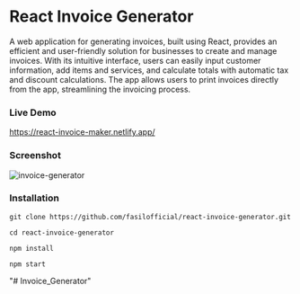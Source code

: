 # React Invoice Generator

A web application for generating invoices, built using React, provides an efficient and user-friendly solution for businesses to create and manage invoices. With its intuitive interface, users can easily input customer information, add items and services, and calculate totals with automatic tax and discount calculations. The app allows users to print invoices directly from the app, streamlining the invoicing process.

### Live Demo
https://react-invoice-maker.netlify.app/

### Screenshot
<img src="https://i.ibb.co/3R5JQnv/invoice-generator.png" alt="invoice-generator" border="0">

### Installation

```
git clone https://github.com/fasilofficial/react-invoice-generator.git

cd react-invoice-generator

npm install

npm start
```
"# Invoice_Generator" 
